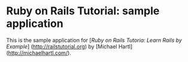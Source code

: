 # Ruby on Rails Tutorial: sample application

This is the sample application for
[*Ruby on Rails Tutoria: Learn Rails by Example*] (http://railstutorial.org)
by [Michael Hartl] (http://michaelhartl.com/).
